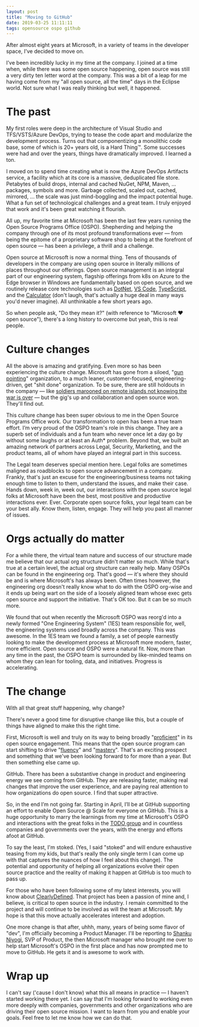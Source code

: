 ```yaml
---
layout: post
title: "Moving to GitHub"
date: 2019-03-25 11:11:11
tags: opensource ospo github
---
```


After almost eight years at Microsoft, in a variety of teams in the developer space, I’ve decided to move on.

<!--more-->

I’ve been incredibly lucky in my time at the company. I joined at a time when, while there was some open source happening, open source was still a very dirty ten letter word at the company. This was a bit of a leap for me having come from my "all open source, all the time" days in the Eclipse world. Not sure what I was really thinking but well, it happened.

# The past

My first roles were deep in the architecture of Visual Studio and TFS/VSTS/Azure DevOps, trying to tease the code apart and modularize the development process. Turns out that componentizing a monolithic code base, some of which is 20+ years old, is a Hard Thing&trade;. Some successes were had and over the years, things have dramatically improved. I learned a ton.

I moved on to spend time creating what is now the Azure DevOps Artifacts service, a facility which at its core is a massive, deduplicated file store. Petabytes of build drops, internal and cached NuGet, NPM, Maven, ... packages, symbols and more. Garbage collected, scaled out, cached, mirrored, ... the scale was just mind-boggling and the impact potential huge. What a fun set of technological challenges and a great team. I truly enjoyed that work and it's been great watching it flourish.

All up, my favorite time at Microsoft has been the last few years running the Open Source Programs Office (OSPO). Shepherding and helping the company through one of its most profound transformations ever &mdash; from being the epitome of a proprietary software shop to being at the forefront of open source &mdash; has been a privilege, a thrill and a challenge. 

Open source at Microsoft is now a normal thing. Tens of thousands of developers in the company are using open source in literally millions of places throughout our offerings. Open source management is an integral part of our engineering system, flagship offerings from k8s on Azure to the Edge browser in Windows are fundamentally based on open source, and we routinely release core technologies such as [DotNet](https://github.com/Microsoft/dotnet), [VS Code](https://github.com/Microsoft/vscode), [TypeScript](https://github.com/Microsoft/TypeScript), and the [Calculator](https://github.com/Microsoft/calculator) (don't laugh, that's actually a huge deal in many ways you'd never imagine). All unthinkable a few short years ago. 

So when people ask, "Do they mean it?" (with reference to "Microsoft ❤️ open source"), there's a long history to overcome but yeah, this is real people. 

# Culture changes

All the above is amazing and gratifying. Even more so has been experiencing the culture change. Microsoft has gone from a siloed, "[gun pointing](http://bonkersworld.net/organizational-charts)" organization, to a much leaner, customer-focused, engineering-driven, get "shit done" organization. To be sure, there are still holdouts in the company &mdash; like [soldiers marooned on remote islands not knowing the war is over](https://www.theguardian.com/world/2005/may/28/secondworldwar.japan) &mdash; but the gig's up and collaboration and open source won. They'll find out.

This culture change has been super obvious to me in the Open Source Programs Office work. Our transformation to open has been a true team effort. I’m very proud of the OSPO team's role in this change. They are a superb set of individuals and a fun team who never once let a day go by without some laughs or at least an Auth* problem. Beyond that, we built an amazing network of partners across Legal, Security, Marketing, and the product teams, all of whom have played an integral part in this success.  

The Legal team deserves special mention here. Legal folks are sometimes maligned as roadblocks to open source advancement in a company. Frankly, that's just an excuse for the engineering/business teams not taking enough time to listen to them, understand the issues, and make their case. Hands down, week in, week out, our interactions with the open source legal folks at Microsoft have been the best, most positive and productive interactions ever. Ever. Corporate open source folks, your legal team can be your best ally. Know them, listen, engage. They will help you past all manner of issues.

# Orgs actually do matter

For a while there, the virtual team nature and success of our structure made me believe that our actual org structure didn't matter so much. While that's true at a certain level, the actual org structure can really help. Many OSPOs can be found in the engineering org. That's good &mdash; it's where they should be and is where Microsoft's has always been. Often times however, the engineering org doesn't really know what to do with the OSPO org-wise and it ends up being wart on the side of a loosely aligned team whose exec gets open source and support the initiative. That's OK too. But it can be so much more.

We found that out when recently the Microsoft OSPO was reorg'd into a newly formed "One Engineering System" (1ES) team responsible for, well, the engineering systems used broadly across the company. This was awesome. In the 1ES team we found a family, a set of people earnestly looking to make the development process at Microsoft more modern, faster, more efficient. Open source and OSPO were a natural fit. Now, more than any time in the past, the OSPO team is surrounded by like-minded teams on whom they can lean for tooling, data, and initiatives. Progress is accelerating.

# The change

With all that great stuff happening, why change? 

There's never a good time for disruptive change like this, but a couple of things have aligned to make this the right time. 

First, Microsoft is well and truly on its way to being broadly "[proficient](https://mcaffer.com/2019/02/Open-source-engagement#proficient)" in its open source engagement. This means that the open source program can start shifting to drive "[fluency](https://mcaffer.com/2019/02/Open-source-engagement#fluent)" and "[mastery](https://mcaffer.com/2019/02/Open-source-engagement#master)". That's an exciting prospect and something that we've been looking forward to for more than a year. But then something else came up. 

GitHub. There has been a substantive change in product and engineering energy we see coming from GitHub. They are releasing faster, making real changes that improve the user experience, and are paying real attention to how organizations do open source.  I find that super attractive. 

So, in the end I’m not going far. Starting in April, I’ll be at GitHub supporting an effort to enable Open Source @ Scale for everyone on GitHub. This is a huge opportunity to marry the learnings from my time at Microsoft's OSPO and interactions with the great folks in the [TODO group](https://todogroup.org) and in countless companies and governments over the years, with the energy and efforts afoot at GitHub.

To say the least, I'm stoked. (Yes, I said "stoked" and will endure exhaustive teasing from my kids, but that's really the only single term I can come up with that captures the nuances of how I feel about this change). The potential and opportunity of helping all organizations evolve their open source practice and the reality of making it happen at GitHub is too much to pass up.

For those who have been following some of my latest interests, you will know about [ClearlyDefined](https://clearlydefined.io). That project has been a passion of mine and, I believe, is critical to open source in the industry. I remain committed to the project and will continue to be involved as will the team at Microsoft. My hope is that this move actually accelerates interest and adoption. 

One more change is that after, uhhh, many, years of being some flavor of "dev", I'm officially becoming a Product Manager. I'll be reporting to [Shanku Niyogi](https://www.businessinsider.com/github-hires-microsoft-google-veteran-shanku-niyogi-new-product-svp-2019-1), SVP of Product, the then Microsoft manager who brought me over to help start Microsoft's OSPO in the first place and has now prompted me to move to GitHub. He gets it and is awesome to work with. 

# Wrap up

I can't say ('cause I don't know) what this all means in practice &mdash; I haven't started working there yet. I can say that I'm looking forward to working even more deeply with companies, governments and other organizations who are driving their open source mission. I want to learn from you and enable your goals. Feel free to let me know how we can do that.


